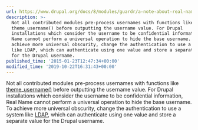 ```yaml
---
url: https://www.drupal.org/docs/8/modules/guardr/a-note-about-real-name
description: >-
  Not all contributed modules pre-process usernames with functions like
  theme_username() before outputting the username value. For Drupal
  installations which consider the username to be confidential information, Real
  Name cannot perform a universal operation to hide the base username. To
  achieve more universal obscurity, change the authentication to use a system
  like LDAP, which can authenticate using one value and store a separate value
  for the Drupal username.
published_time: '2015-01-23T12:47:34+00:00'
modified_time: '2019-10-22T16:31:43+00:00'
---
```

Not all contributed modules pre-process usernames with functions like [theme\_username()](http://api.drupal.org/api/drupal/includes%21theme.inc/function/theme%5Fusername/7) before outputting the username value. For Drupal installations which consider the username to be confidential information, Real Name cannot perform a universal operation to hide the base username. To achieve more universal obscurity, change the authentication to use a system like [LDAP](http://drupal.org/project/ldap), which can authenticate using one value and store a separate value for the Drupal username.